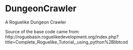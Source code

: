 <h1>DungeonCrawler</h1>
A Roguelike Dungeon Crawler
</p>
</p>
Source of the base code came from:<br>
http://roguebasin.roguelikedevelopment.org/index.php?title=Complete_Roguelike_Tutorial,_using_python%2Blibtcod
